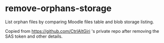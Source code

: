 # remove-orphans-storage
List orphan files by comparing Moodle files table and blob storage listing.

Copied from https://github.com/CtrlAltGiri 's private repo after removing the SAS token and other details. 
